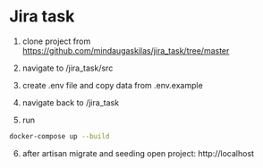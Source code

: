 # Jira task

1. clone project from https://github.com/mindaugaskilas/jira_task/tree/master

2. navigate to /jira_task/src

3. create .env file and copy data from .env.example

4. navigate back to /jira_task

5. run

```bash
docker-compose up --build
```
6. after artisan migrate and seeding open project: http://localhost
